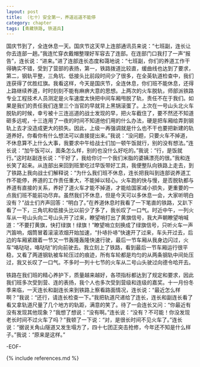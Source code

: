 ```yaml
---
layout: post
title: （七十）安全第一，养道巡道不能停
category: chapter
tags: [青藏铁路, 铁道兵]
---
```


国庆节到了，全连休息一天。国庆节这天早上连部通讯员来说：“七班副，连长让你去连部一趟。”我连忙穿衣戴帽整理好军容去了连部。在连部门口我打了一声“报告”，连长说：“进来。”进了连部连长态度和蔼地说：“七班副，你们的养道工作干得确实不错，受到了营部的表扬，第一，铁路拨道比较直，缓曲线也达到了要求，第二，钢轨平整，三角坑、低接头比前段时间少了很多，在全英轨道检查中，我们连获得了优胜红旗。我看这样，今天是国庆节，全连休息，你们班不能休息，还得上路继续养道，时时刻刻不能有麻痹大意的思想。上两次的火车脱轨，师部派铁路专业工程技术人员测定是火车速度太快把中间车厢甩脱了轨，责任不在于我们。如果是我们的责任我们连里三个当官的早就背上黑锅滚蛋了。上次在一号山头北火车脱轨的时候，幸亏被十三连巡道的战士发现的早，把火车截住了，要不然还不知道砸多远呢，十三连用了一夜的时间不知道他们用的什么办法，硬是把车厢给弄到钢轨上去才没造成更大的损失。因此，上级一再强调就是什么也不干也要把新建的轨道养好。你看你有什么想法可以直接提出来。”我说：“没问题，只要火车不掉道，不休息算不上什么大事，我要求中午给战士们加一顿午饭就行，别的没有想法。”连长说：“加午饭可以，面条怎么样，别的也没什么好吃的。”我说：“行，是饭就行。”这时赵副连长说：“干好了，我给你讨一个我们米脂的婆姨漂亮的很。”我和连长笑了起来。从连部出来回到班里吃过早饭带好工具，我便整队向铁路上走去，到了铁路上我向战士们解释说：“为什么我们班不休息，连长把我叫到连部说养道工作不能停，养道的工作责任重大，不能掉以轻心。火车跑的快与慢，是否脱轨都与养道有直接的关系，养好了道火车才能不掉道，才能给国家减小损失，更重要的一点我们班不能前功尽弃。虽然我们不休息，但是今天可以多休息一会，大家听明白没有？”战士们齐声回答：“明白了。”在养道休息时我看了一下笔直的铁路，又趴下看了一下，三角坑和低接头比以前少了多了，我长叹了一口气。时近中午，一列火车从一号山头向二号山头开了过来，瞭望哨打出了黄旗信号，我大声朝瞭望哨喊道：“不要打黄旗，快打绿旗！绿旗！”瞭望哨立刻换成了绿旗信号，只听火车一声汽笛响，烟筒冒着滚滚浓烟开始加速，“扑哧扑哧”快速开了过来，车头开过去，后边的车厢紧跟着一节又一节轰隆轰隆快速行驶，最后一节车厢从我身边闪过，火车“咯哒哒，咯哒哒”的向前驶去。我立刻上了铁路，看到最后一节车厢运行很平稳，又看了两道钢轨被车轮压过的痕迹，所有车轮都是均匀的从两条钢轨中间处压过，我又长叹了一口气。不多时一列十七节的火车从二号山头驶过向德令哈开去。

铁路在我们班的精心养护下，质量越来越好，各项指标都达到了规定和要求，因此我们班多次受到营、连的表扬，我个人也多次受到营级和连级的嘉奖。十一月份冬季来临，一天连长和副连长来到铁路上察看路面情况，连长说：“最近怎么样啊？”我说：“还行，请连长检查一下。”我把轨道尺递给了连长，连长和副连长看了看又拿轨道尺量了几个地方的轨距，满意的笑了。待了一会连长又问：“你最近有没有发现其他现象？”我想了想说：“没有啊。”连长说：“没有？不可能！你没发现老长时间不过火车了吗？”我顿了一下说：“对，是很长时间不见火车了。”连长说：“据说关角山隧道又发生塌方了，四十七团正突击抢修，今年还不知是什么样子。”我说：“原来是这样。”

-EOF-

{% include references.md %}

